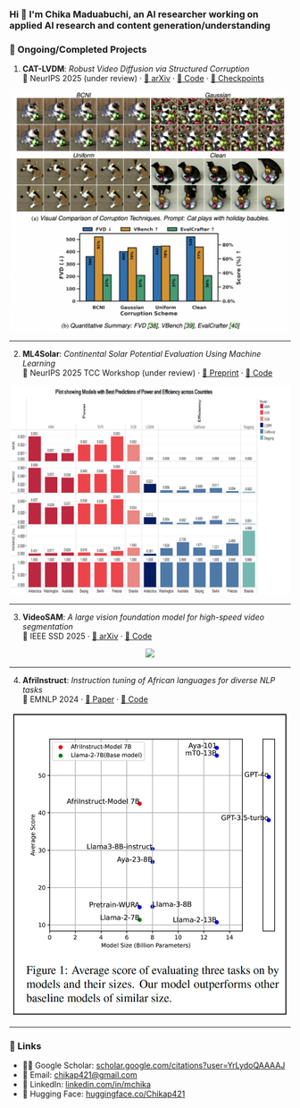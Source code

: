 <h3 align="left">Hi 👋 I'm Chika Maduabuchi, an AI researcher working on applied AI research and content generation/understanding</h3>

<h3 align="left">🚀 Ongoing/Completed Projects</h3>

1) **CAT-LVDM**: *Robust Video Diffusion via Structured Corruption* <br>
📍 NeurIPS 2025 (under review) · [📄 arXiv](https://arxiv.org/abs/2505.21545) · [🧠 Code](https://github.com/chikap421/catlvdm) · [🤗 Checkpoints](https://huggingface.co/Chikap421/catlvdm-checkpoints/tree/main)

<div align="center">
  <img src="assets/catlvdm.png" width="500"/>
</div>

---
2) **ML4Solar**: *Continental Solar Potential Evaluation Using Machine Learning* <br>
📍 NeurIPS 2025 TCC Workshop (under review) · [📄 Preprint](https://papers.ssrn.com/sol3/papers.cfm?abstract_id=5171954) · [🧠 Code](https://github.com/chikap421/ml4solar)

<div align="center">
  <img src="assets/resized_Best_Models_All (1).png" width="500"/>
</div>

---

3) **VideoSAM**: *A large vision foundation model for high-speed video segmentation* <br>
📍 IEEE SSD 2025 · [📄 arXiv](https://arxiv.org/abs/2410.21304) · [🧠 Code](https://github.com/chikap421/videosam)

<div align="center">
  <img src="assets/videosam_teaser_plot.png" width="500"/>
</div>

---

4) **AfriInstruct**: *Instruction tuning of African languages for diverse NLP tasks* <br>
📍 EMNLP 2024 · [📄 Paper](https://aclanthology.org/2024.findings-emnlp.793/) · [🧠 Code](https://github.com/chikap421/AfriInstruct)

<div align="center">
  <img src="assets/afriinstruct_teaser.png" width="500"/>
</div>


---

<h3 align="left">🔗 Links</h3>

- 👨‍🎓 Google Scholar: [scholar.google.com/citations?user=YrLydoQAAAAJ](https://scholar.google.com/citations?user=YrLydoQAAAAJ&hl=en)  
- 📧 Email: [chikap421@gmail.com](mailto:chikap421@gmail.com)  
- 🔗 LinkedIn: [linkedin.com/in/mchika](https://www.linkedin.com/in/mchika/)  
- 🧠 Hugging Face: [huggingface.co/Chikap421](https://huggingface.co/Chikap421)  
